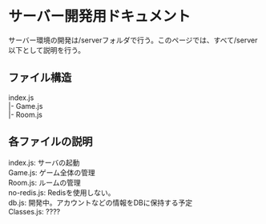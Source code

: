# サーバー開発用ドキュメント

サーバー環境の開発は/serverフォルダで行う。このページでは、すべて/server以下として説明を行う。  

## ファイル構造

index.js  
|- Game.js  
   |-  Room.js

## 各ファイルの説明

index.js: サーバの起動  
Game.js: ゲーム全体の管理  
Room.js: ルームの管理  
no-redis.js: Redisを使用しない。  
db.js: 開発中。アカウントなどの情報をDBに保持する予定  
Classes.js: ????  

